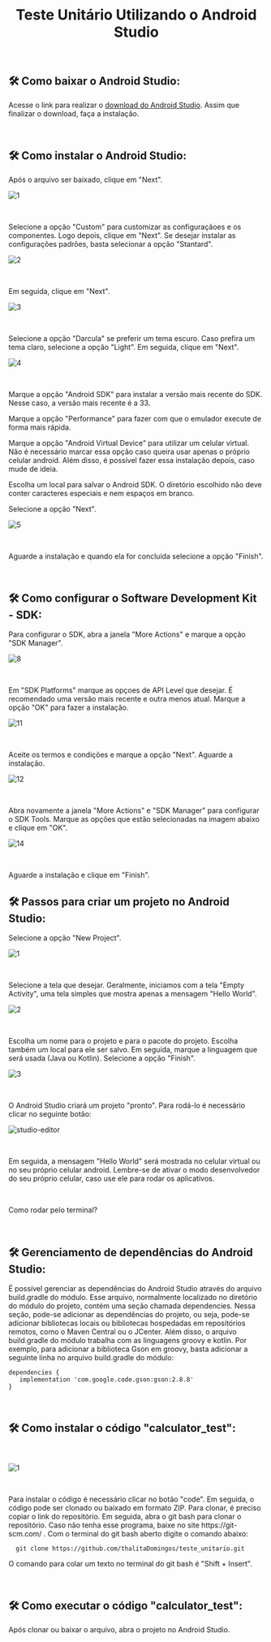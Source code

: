 <h1 align="center"> <h1 align="center"> Teste Unitário Utilizando o Android Studio </h1> </h1>

<br/>

## 🛠️ Como baixar o Android Studio:
<p>Acesse o link para realizar o <a href="https://developer.android.com/studio">download do Android Studio</a>. Assim que finalizar o download, faça a instalação.</p>

<br/>

## 🛠️ Como instalar o Android Studio:
<p>Após o arquivo ser baixado, clique em "Next". </p>

![1](https://github.com/thalitaDomingos/teste_unitario/assets/90002483/1a7e08f4-a40b-4740-936b-cf2de9624cd1)

<br/>

<p>Selecione a opção "Custom" para customizar as configuraçãoes e os componentes. Logo depois, clique em "Next". Se desejar instalar as configurações padrões, basta selecionar a opção "Stantard".</p>

![2](https://github.com/thalitaDomingos/teste_unitario/assets/90002483/d77c02e6-8aff-4cc7-bde7-2b1082ae1a52)

<br/>

<p>Em seguida, clique em "Next".</p>

![3](https://github.com/thalitaDomingos/teste_unitario/assets/90002483/b763ec4a-880b-474f-a300-159af8f1000b)

<br/>

<p>Selecione a opção "Darcula" se preferir um tema escuro. Caso prefira um tema claro, selecione a opção "Light". Em seguida, clique em "Next".</p>

![4](https://github.com/thalitaDomingos/teste_unitario/assets/90002483/f07973d9-0c37-47e5-80d1-86f6a956cfa8)

<br/>

<p>Marque a opção "Android SDK" para instalar a versão mais recente do SDK. Nesse caso, a versão mais recente é a 33.</p>
<p>Marque a opção "Performance" para fazer com que o emulador execute de forma mais rápida.</p>
<p>Marque a opção "Android Virtual Device" para utilizar um celular virtual. Não é necessário marcar essa opção caso queira usar apenas o próprio celular android. Além disso, é possível fazer essa instalação depois, caso mude de ideia.</p>
<p>Escolha um local para salvar o Android SDK. O diretório escolhido não deve conter caracteres especiais e nem espaços em branco.</p>
<p>Selecione a opção "Next".</p>

![5](https://github.com/thalitaDomingos/teste_unitario/assets/90002483/06f034cc-4932-45d1-81e9-4a54e3d420e0)

<br/>

<p>Aguarde a instalação e quando ela for concluída selecione a opção "Finish".</p>

<br/>

## 🛠️ Como configurar o Software Development Kit - SDK:
<p>Para configurar o SDK, abra a janela "More Actions" e marque a opção "SDK Manager". </p>

![8](https://github.com/thalitaDomingos/teste_unitario/assets/90002483/702262b2-1f64-4534-bc52-93af403c7e1f)

<br/>

<p>Em "SDK Platforms" marque as opçoes de API Level que desejar. É recomendado uma versão mais recente e outra menos atual. Marque a opção "OK" para fazer a instalação.</p>

![11](https://github.com/thalitaDomingos/teste_unitario/assets/90002483/968ffc53-2d6e-4e60-92b4-4d6647885161)

<br/>

<p>Aceite os termos e condições e marque a opção "Next". Aguarde a instalação.</p>

![12](https://github.com/thalitaDomingos/teste_unitario/assets/90002483/47fd5554-79d0-44a7-990f-de07af936c26)

<br/>

<p>Abra novamente a janela "More Actions" e "SDK Manager" para configurar o SDK Tools. Marque as opções que estão selecionadas na imagem abaixo e clique em "OK".</p>

![14](https://github.com/thalitaDomingos/teste_unitario/assets/90002483/bc872343-2f5f-4a09-8149-ffc33807eb4e)

<br/>

<p>Aguarde a instalação e clique em "Finish".</p>

## 🛠️ Passos para criar um projeto no Android Studio:
<p>Selecione a opção "New Project".</p>

![1](https://github.com/thalitaDomingos/teste_unitario/assets/90002483/b78d812a-a062-47db-8737-ef12f575a48a)

<br/>

<p>Selecione a tela que desejar. Geralmente, iniciamos com a tela "Empty Activity", uma tela simples que mostra apenas a mensagem "Hello World".</p>

![2](https://github.com/thalitaDomingos/teste_unitario/assets/90002483/1d316a65-54a6-4c01-b4e7-6e42f31e45c5)

<br/>

<p>Escolha um nome para o projeto e para o pacote do projeto. Escolha também um local para ele ser salvo. Em seguida, marque a linguagem que será usada (Java ou Kotlin). Selecione a opção "Finish". </p>

![3](https://github.com/thalitaDomingos/teste_unitario/assets/90002483/fe55857a-4f82-47d2-bbbb-353592e5c203)

<br/>

<p>O Android Studio criará um projeto "pronto". Para rodá-lo é necessário clicar no seguinte botão: </p>

![studio-editor](https://github.com/thalitaDomingos/teste_unitario/assets/90002483/82c31832-2f14-4b83-9da3-14276b021eba)

<br/>

<p>Em seguida, a mensagem "Hello World" será mostrada no celular virtual ou no seu próprio celular android. Lembre-se de ativar o modo desenvolvedor do seu próprio celular, caso use ele para rodar os aplicativos.</p>

<br/>

<p>Como rodar pelo terminal?</p>

<br/>

## 🛠️ Gerenciamento de dependências do Android Studio:
<p>É possível gerenciar as dependências do Android Studio através do arquivo build.gradle do módulo. Esse arquivo, normalmente localizado no diretório do módulo do projeto, contém uma seção chamada dependencies. Nessa seção, pode-se adicionar as dependências do projeto, ou seja, pode-se adicionar bibliotecas locais ou bibliotecas hospedadas em repositórios remotos, como o Maven Central ou o JCenter. Além disso, o arquivo build.gradle do módulo trabalha com as linguagens groovy e kotlin. Por exemplo, para adicionar a biblioteca Gson em groovy, basta adicionar a seguinte linha no arquivo build.gradle do módulo:</p>

``` 
dependencies {
   implementation 'com.google.code.gson:gson:2.8.8'
}
```

<br/>

## 🛠️ Como instalar o código "calculator_test":

<br/>

![1](https://github.com/thalitaDomingos/teste_unitario/assets/90002483/c2d806df-c475-4897-9b6c-7b81bb350153)

<br/>

<p>Para instalar o código é necessário clicar no botão "code". Em seguida, o código pode ser clonado ou baixado em formato ZIP. Para clonar, é preciso copiar o link do repositório. Em seguida, abra o git bash para clonar o repositório. Caso não tenha esse programa, baixe no site https://git-scm.com/ . Com o terminal do git bash aberto digite o comando abaixo:</p>
  
```
  git clone https://github.com/thalitaDomingos/teste_unitario.git
```

<p>O comando para colar um texto no terminal do git bash é "Shift + Insert".</p>

<br/>

## 🛠️ Como executar o código "calculator_test":
<p>Após clonar ou baixar o arquivo, abra o projeto no Android Studio.</p>
  
  















